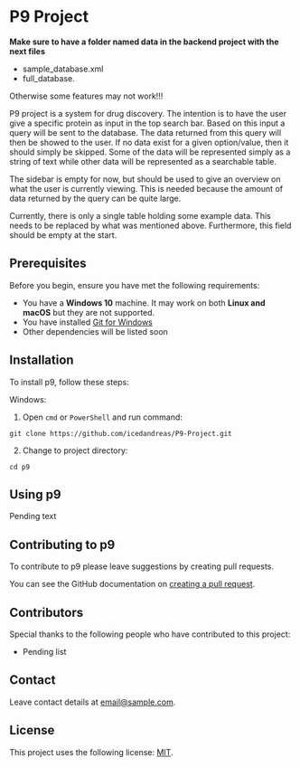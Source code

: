 # P9 Project

**Make sure to have a folder named data in the backend project with the next files**
* sample_database.xml
* full_database.

Otherwise some features may not work!!!

<!--- This text should be revised and formalised. --->
P9 project is a system for drug discovery.
The intention is to have the user give a specific protein as input in the top search bar.
Based on this input a query will be sent to the database.
The data returned from this query will then be showed to the user.
If no data exist for a given option/value, then it should simply be skipped.
Some of the data will be represented simply as a string of text while other data will be represented as a searchable table.

The sidebar is empty for now, but should be used to give an overview on what the user is currently viewing.
This is needed because the amount of data returned by the query can be quite large.

Currently, there is only a single table holding some example data.
This needs to be replaced by what was mentioned above. Furthermore, this field should be empty at the start.

## Prerequisites

Before you begin, ensure you have met the following requirements:
<!--- These are just example requirements. Add, duplicate or remove as required --->
* You have a **Windows 10** machine. It may work on both **Linux and macOS** but they are not supported.
* You have installed [Git for Windows](https://git-scm.com/)
* Other dependencies will be listed soon

## Installation

To install p9, follow these steps:

Windows:

1. Open `cmd` or `PowerShell` and run command:
```
git clone https://github.com/icedandreas/P9-Project.git
```

2. Change to project directory:
```
cd p9
```

## Using p9
Pending text

## Contributing to p9
To contribute to p9 please leave suggestions by creating pull requests.

You can see the GitHub documentation on [creating a pull request](https://help.github.com/en/github/collaborating-with-issues-and-pull-requests/creating-a-pull-request).

## Contributors

Special thanks to the following people who have contributed to this project:

* Pending list
<!--- Don't know if we should mention the professors here?! --->

## Contact

Leave contact details at <email@sample.com>.

## License
<!--- If you're not sure which open license to use see https://choosealicense.com/--->

This project uses the following license: [MIT](https://opensource.org/licenses/MIT).
